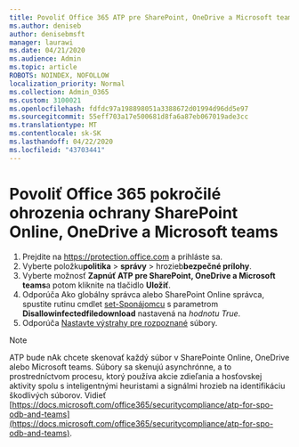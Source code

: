 ```yaml
---
title: Povoliť Office 365 ATP pre SharePoint, OneDrive a Microsoft teams
ms.author: deniseb
author: denisebmsft
manager: laurawi
ms.date: 04/21/2020
ms.audience: Admin
ms.topic: article
ROBOTS: NOINDEX, NOFOLLOW
localization_priority: Normal
ms.collection: Admin_O365
ms.custom: 3100021
ms.openlocfilehash: fdfdc97a198898051a3388672d01994d96dd5e97
ms.sourcegitcommit: 55eff703a17e500681d8fa6a87eb067019ade3cc
ms.translationtype: MT
ms.contentlocale: sk-SK
ms.lasthandoff: 04/22/2020
ms.locfileid: "43703441"
---
```

# <a name="enable-office-365-advanced-threat-protection-for-sharepoint-online-onedrive-and-microsoft-teams"></a>Povoliť Office 365 pokročilé ohrozenia ochrany SharePoint Online, OneDrive a Microsoft teams

1. Prejdite na https://protection.office.com a prihláste sa.
2. Vyberte položku**politika** >  **správy** > hrozieb**bezpečné prílohy**.
3. Vyberte možnosť **Zapnúť ATP pre SharePoint, OneDrive a Microsoft teams**a potom kliknite na tlačidlo **Uložiť**.
4. Odporúča Ako globálny správca alebo SharePoint Online správca, spustite rutinu cmdlet [set-Sponájomcu](https://docs.microsoft.com/powershell/module/sharepoint-online/Set-SPOTenant?view=sharepoint-ps) s parametrom **Disallowinfectedfiledownload** nastavená na *hodnotu True*.
5. Odporúča [Nastavte výstrahy pre rozpoznané](https://docs.microsoft.com/office365/securitycompliance/turn-on-atp-for-spo-odb-and-teams#set-up-alerts-for-detected-files) súbory.

> [!NOTE]
> ATP bude nAk chcete skenovať každý súbor v SharePointe Online, OneDrive alebo Microsoft teams. Súbory sa skenujú asynchrónne, a to prostredníctvom procesu, ktorý používa akcie zdieľania a hosťovskej aktivity spolu s inteligentnými heuristami a signálmi hrozieb na identifikáciu škodlivých súborov. Vidieť [https://docs.microsoft.com/office365/securitycompliance/atp-for-spo-odb-and-teams](https://docs.microsoft.com/office365/securitycompliance/atp-for-spo-odb-and-teams).